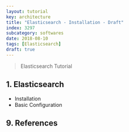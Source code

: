 ```yaml
---
layout: tutorial
key: architecture
title: "Elasticsearch - Installation - Draft"
index: 3297
subcategory: softwares
date: 2018-08-10
tags: [Elasticsearch]
draft: true
---
```


> Elasticsearch Tutorial

## 1. Elasticsearch
* Installation
* Basic Configuration


## 9. References
